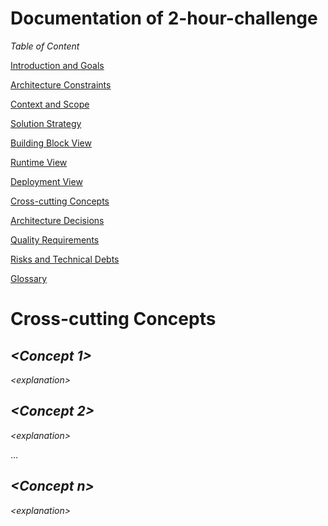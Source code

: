 # Documentation of 2-hour-challenge

*Table of Content*

[Introduction and Goals](01_introduction_and_goals.md)

[Architecture Constraints](02_architecture_constraints.md)

[Context and Scope](03_context_and_scope.md)

[Solution Strategy](04_solution_strategy.md)

[Building Block View](05_building_block_view.md)

[Runtime View](06_runtime_view.md)

[Deployment View](07_deployment_view.md)

[Cross-cutting Concepts](08_concepts.md)

[Architecture Decisions](09_architecture_decisions.md)

[Quality Requirements](10_quality_requirements.md)

[Risks and Technical Debts](11_technical_risks.md)

[Glossary](12_glossary.md)

# Cross-cutting Concepts

## *\<Concept 1>*

*\<explanation>*

## *\<Concept 2>*

*\<explanation>*

…

## *\<Concept n>*

*\<explanation>*
